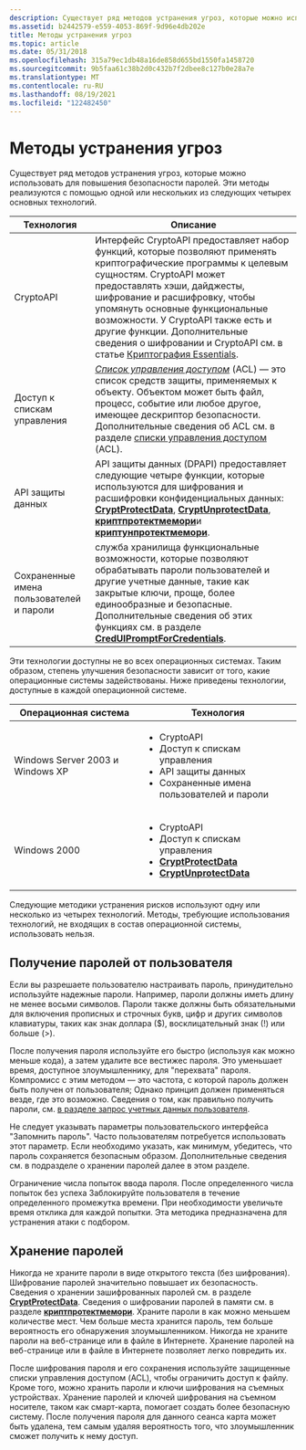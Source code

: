 ```yaml
---
description: Существует ряд методов устранения угроз, которые можно использовать для повышения безопасности паролей.
ms.assetid: b2442579-e559-4053-869f-9d96e4db202e
title: Методы устранения угроз
ms.topic: article
ms.date: 05/31/2018
ms.openlocfilehash: 315a79ec1db48a16de858d655bd1550fa1458720
ms.sourcegitcommit: 9b5faa61c38b2d0c432b7f2dbee8c127b0e28a7e
ms.translationtype: MT
ms.contentlocale: ru-RU
ms.lasthandoff: 08/19/2021
ms.locfileid: "122482450"
---
```

# <a name="threat-mitigation-techniques"></a>Методы устранения угроз

Существует ряд методов устранения угроз, которые можно использовать для повышения безопасности паролей. Эти методы реализуются с помощью одной или нескольких из следующих четырех основных технологий.



| Технология                      | Описание                                                                                                                                                                                                                                                                                                                                                                |
|---------------------------------|----------------------------------------------------------------------------------------------------------------------------------------------------------------------------------------------------------------------------------------------------------------------------------------------------------------------------------------------------------------------------|
| CryptoAPI                       | Интерфейс CryptoAPI предоставляет набор функций, которые позволяют применять криптографические программы к целевым сущностям. CryptoAPI может предоставлять хэши, дайджесты, шифрование и расшифровку, чтобы упомянуть основные функциональные возможности. У CryptoAPI также есть и другие функции. Дополнительные сведения о шифровании и CryptoAPI см. в статье [Криптография Essentials](/windows/desktop/SecCrypto/cryptography-essentials).           |
| Доступ к спискам управления            | [*Список управления доступом*](/windows/desktop/SecGloss/a-gly) (ACL) — это список средств защиты, применяемых к объекту. Объектом может быть файл, процесс, событие или любое другое, имеющее дескриптор безопасности. Дополнительные сведения об ACL см. в разделе [списки управления доступом](/windows/desktop/SecAuthZ/access-control-lists) (ACL). |
| API защиты данных             | API защиты данных (DPAPI) предоставляет следующие четыре функции, которые используются для шифрования и расшифровки конфиденциальных данных: [**CryptProtectData**](/windows/desktop/api/dpapi/nf-dpapi-cryptprotectdata), [**CryptUnprotectData**](/windows/desktop/api/dpapi/nf-dpapi-cryptunprotectdata), [**криптпротектмемори**](/windows/desktop/api/dpapi/nf-dpapi-cryptprotectmemory)и [**криптунпротектмемори**](/windows/desktop/api/dpapi/nf-dpapi-cryptunprotectmemory).                  |
| Сохраненные имена пользователей и пароли | служба хранилища функциональные возможности, которые позволяют обрабатывать пароли пользователей и другие учетные данные, такие как закрытые ключи, проще, более единообразные и безопасные. Дополнительные сведения об этих функциях см. в разделе [**CredUIPromptForCredentials**](/windows/desktop/api/wincred/nf-wincred-creduipromptforcredentialsa).                                                                                                         |



 

Эти технологии доступны не во всех операционных системах. Таким образом, степень улучшения безопасности зависит от того, какие операционные системы задействованы. Ниже приведены технологии, доступные в каждой операционной системе.


| Операционная система | Технология | 
|------------------|------------|
| Windows Server 2003 и Windows XP | <ul><li>CryptoAPI</li><li>Доступ к спискам управления</li><li>API защиты данных</li><li>Сохраненные имена пользователей и пароли</li></ul> | 
| Windows 2000 | <ul><li>CryptoAPI</li><li>Доступ к спискам управления</li><li><a href="/windows/desktop/api/dpapi/nf-dpapi-cryptprotectdata"><strong>CryptProtectData</strong></a></li><li><a href="/windows/desktop/api/dpapi/nf-dpapi-cryptunprotectdata"><strong>CryptUnprotectData</strong></a></li></ul> | 




 

Следующие методики устранения рисков используют одну или несколько из четырех технологий. Методы, требующие использования технологий, не входящих в состав операционной системы, использовать нельзя.

## <a name="getting-passwords-from-the-user"></a>Получение паролей от пользователя

Если вы разрешаете пользователю настраивать пароль, принудительно используйте надежные пароли. Например, пароли должны иметь длину не менее восьми символов. Пароли также должны быть обязательными для включения прописных и строчных букв, цифр и других символов клавиатуры, таких как знак доллара ($), восклицательный знак (!) или больше (>).

После получения пароля используйте его быстро (используя как можно меньше кода), а затем удалите все вестижес пароля. Это уменьшает время, доступное злоумышленнику, для "перехвата" пароля. Компромисс с этим методом — это частота, с которой пароль должен быть получен от пользователя; Однако принцип должен применяться везде, где это возможно. Сведения о том, как правильно получить пароли, см. [в разделе запрос учетных данных пользователя](asking-the-user-for-credentials.md).

Не следует указывать параметры пользовательского интерфейса "Запомнить пароль". Часто пользователям потребуется использовать этот параметр. Если необходимо указать, как минимум, убедитесь, что пароль сохраняется безопасным образом. Дополнительные сведения см. в подразделе о хранении паролей далее в этом разделе.

Ограничение числа попыток ввода пароля. После определенного числа попыток без успеха Заблокируйте пользователя в течение определенного промежутка времени. При необходимости увеличьте время отклика для каждой попытки. Эта методика предназначена для устранения атаки с подбором.

## <a name="storing-passwords"></a>Хранение паролей

Никогда не храните пароли в виде открытого текста (без шифрования). Шифрование паролей значительно повышает их безопасность. Сведения о хранении зашифрованных паролей см. в разделе [**CryptProtectData**](/windows/desktop/api/dpapi/nf-dpapi-cryptprotectdata). Сведения о шифровании паролей в памяти см. в разделе [**криптпротектмемори**](/windows/desktop/api/dpapi/nf-dpapi-cryptprotectmemory). Храните пароли в как можно меньшем количестве мест. Чем больше места хранится пароль, тем больше вероятность его обнаружения злоумышленником. Никогда не храните пароли на веб-странице или в файле в Интернете. Хранение паролей на веб-странице или в файле в Интернете позволяет легко повредить их.

После шифрования пароля и его сохранения используйте защищенные списки управления доступом (ACL), чтобы ограничить доступ к файлу. Кроме того, можно хранить пароли и ключи шифрования на съемных устройствах. Хранение паролей и ключей шифрования на съемном носителе, таком как смарт-карта, помогает создать более безопасную систему. После получения пароля для данного сеанса карта может быть удалена, тем самым удаляя вероятность того, что злоумышленник сможет получить к нему доступ.

 

 
